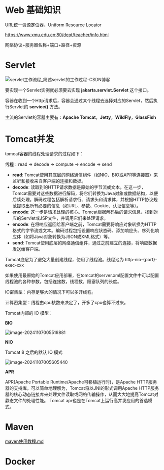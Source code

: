 # Web 基础知识

URL统一资源定位器，Uniform Resource Locator

https://www.xmu.edu.cn:80/dept/teacher/info.html

网络协议+服务器名称+端口+路径+资源





# Servlet

![servlet工作流程_简述servlet的工作过程-CSDN博客](C:\dataz\Project\study-demo\note\images\20190401161434143.png)

要实现一个Servlet实例就必须要去实现 **jakarta.servlet.Servlet** 这个接口。

容器在收到一个Http请求后，容器会通过某个线程去选择对应的Servlet，然后执行Servlet的 **service()** 方法。

主流的Servlet的容器主要有：**Apache Tomcat**，**Jetty**，**WildFly**，**GlassFish**



# Tomcat并发

tomcat容器的线程处理请求的过程如下：

线程：read -> decode -> compute -> encode -> send

- **read**: Tomcat使用其底层的网络通信组件（如NIO、BIO或APR等连接器）来监听和接收来自客户端的连接和数据。
- **decode**: 读取到的HTTP请求数据是原始的字节流或文本。在这一步，Tomcat需要对这些数据进行解码，将它们转换为Java对象或数据结构，以便后续处理。解码过程包括解析请求行、请求头和请求体，并根据HTTP协议规范提取出所有必要的信息（如URL、参数、Cookie、认证信息等）。
- **encode**: 这一步是请求处理的核心。Tomcat根据解码后的请求信息，找到对应的Servlet或JSP文件，并调用它们来处理请求。
- **encode**: 在将响应返回给客户端之前，Tomcat需要将响应对象转换为HTTP格式的字节流或文本。编码过程包括设置响应状态码、添加响应头、序列化响应体（如将Java对象转换为JSON或XML格式）等。
- **send**: Tomcat使用底层的网络通信组件，通过之前建立的连接，将响应数据发送给客户端。

Tomcat底层为了避免大量创建线程，使用了线程池。线程池为 http-nio-{port}-exec-xxx

如果使用最原始的Tomcat应用部署，在tomcat的server.xml配置文件中可以配置线程池的各种参数，包括连接数，线程数，阻塞队列的长度。



IO密集型：内存足够大的情况下可以多开线程。

计算密集型：线程由cpu核数来决定了，开多了cpu也算不过来。



Tomcat内部的 IO 模型：

**BIO**

![image-20241107005519881](C:\dataz\Project\study-demo\note\images\image-20241107005519881.png)

**NIO** 

Tomcat 8 之后的默认 IO 模式

![image-20241107005605440](C:\dataz\Project\study-demo\note\images\image-20241107005605440.png)

**APR**

APR(Apache Portable Runtime/Apache可移植运行时)，是Apache HTTP服务器的支持库。可以简单地理解为，Tomcat将以JNI的形式调用Apache HTTP服务器的核心动态链接库来处理文件读取或网络传输操作，从而大大地提高Tomcat对静态文件的处理性能。 Tomcat apr也是在Tomcat上运行高并发应用的首选模式。



# Maven



 [maven使用教程.md](..\..\maven\maven使用教程.md) 



# Docker



